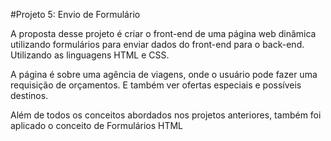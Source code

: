#Projeto 5: Envio de Formulário

A proposta desse projeto é criar o front-end de uma página web dinâmica utilizando formulários para enviar dados do 
front-end para o back-end. Utilizando as linguagens HTML e CSS. 

A página é sobre uma agência de viagens, onde o usuário pode fazer uma requisição de orçamentos. E também ver ofertas
especiais e possíveis destinos.

Além de todos os conceitos abordados nos projetos anteriores, também foi aplicado o conceito de Formulários HTML
